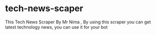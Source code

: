 # tech-news-scaper
This Tech News Scraper By Mr Nima , By using this scraper you can get latest technology news, you can use it for your bot

